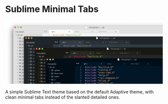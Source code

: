 # Sublime Minimal Tabs

![Example](images/example.png)

A simple Sublime Text theme based on the default Adaptive theme, with clean minimal tabs instead of the slanted detailed ones.
